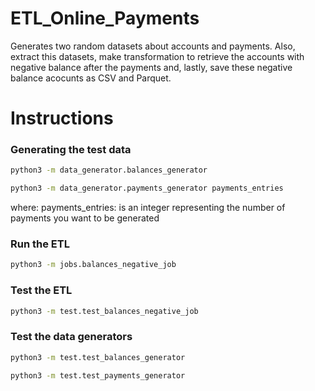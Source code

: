 # ETL_Online_Payments
Generates two random datasets about accounts and payments. Also, extract this datasets, make transformation to retrieve the accounts with negative balance after the payments and, lastly, save these negative balance acocunts as CSV and Parquet.


# Instructions
### Generating the test data

```bash
python3 -m data_generator.balances_generator

python3 -m data_generator.payments_generator payments_entries
```
where:
  payments_entries: is an integer representing the number of payments you want to be generated
  
### Run the ETL
```bash
python3 -m jobs.balances_negative_job
```

### Test the ETL
```bash
python3 -m test.test_balances_negative_job
```

### Test the data generators
```bash
python3 -m test.test_balances_generator

python3 -m test.test_payments_generator
```
